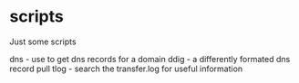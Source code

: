 # scripts
Just some scripts

dns - use to get dns records for a domain
ddig - a differently formated dns record pull
tlog - search the transfer.log for useful information

